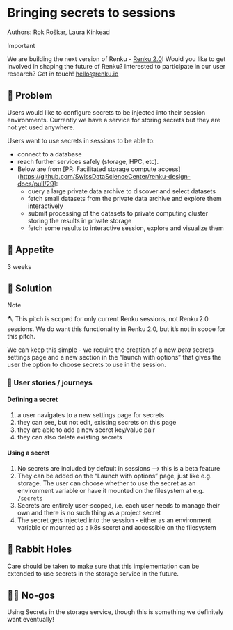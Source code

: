 # Bringing secrets to sessions

Authors: Rok Roškar, Laura Kinkead

> [!IMPORTANT]
> We are building the next version of Renku - [Renku 2.0](https://blog.renkulab.io/renku-2)! Would
> you like to get involved in shaping the future of Renku? Interested to participate in our user
> research? Get in touch! hello@renku.io

## 🤔 Problem

Users would like to configure secrets to be injected into their session environments. Currently we
have a service for storing secrets but they are not yet used anywhere.

Users want to use secrets in sessions to be able to:

- connect to a database
- reach further services safely (storage, HPC, etc).
- Below are from [PR: Facilitated storage compute
  access](https://github.com/SwissDataScienceCenter/renku-design-docs/pull/29]:
  - query a large private data archive to discover and select datasets
  - fetch small datasets from the private data archive and explore them interactively
  - submit processing of the datasets to private computing cluster storing the results in private
    storage
  - fetch some results to interactive session, explore and visualize them

## 🍴 Appetite

3 weeks

## 🎯 Solution

> [!NOTE]
> 🪓 This pitch is scoped for only current Renku sessions, not Renku 2.0 sessions. We do
> want this functionality in Renku 2.0, but it’s not in scope for this pitch.

We can keep this simple - we require the creation of a new *beta* secrets settings page and a new
section in the “launch with options” that gives the user the option to choose secrets to use in the
session.

### 🚞 User stories / journeys

#### Defining a secret

1. a user navigates to a new settings page for secrets
2. they can see, but not edit, existing secrets on this page
3. they are able to add a new secret key/value pair
4. they can also delete existing secrets

#### Using a secret

1. No secrets are included by default in sessions —> this is a beta feature
2. They can be added on the “Launch with options” page, just like e.g. storage. The user can choose
   whether to use the secret as an environment variable or have it mounted on the filesystem at e.g.
   `/secrets`
3. Secrets are entirely user-scoped, i.e. each user needs to manage their own and there is no such
   thing as a project secret
4. The secret gets injected into the session - either as an environment variable or mounted as a k8s
   secret and accessible on the filesystem

## 🐰 Rabbit Holes

Care should be taken to make sure that this implementation can be extended to use secrets in the
storage service in the future.

## 🙅‍♀️ No-gos

Using Secrets in the storage service, though this is something we definitely want eventually!
